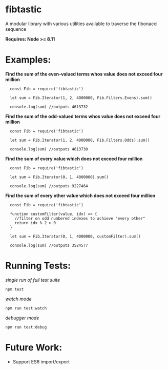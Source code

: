fibtastic
=========

A modular library with various utilities available to traverse the fibonacci
sequence

**Requires: Node >= 8.11**

Examples:
========

__Find the sum of the even-valued terms whos value does not exceed four million__

```
  const Fib = require('fibtastic')

  let sum = Fib.Iterator(1, 2, 4000000, Fib.Filters.Evens).sum()

  console.log(sum) //outputs 4613732

```

__Find the sum of the odd-valued terms whos value does not exceed four million__

```
  const Fib = require('fibtastic')

  let sum = Fib.Iterator(1, 2, 4000000, Fib.Filters.Odds).sum()

  console.log(sum) //outputs 4613730

```

__Find the sum of every value which does not exceed four million__

```
  const Fib = require('fibtastic')

  let sum = Fib.Iterator(0, 1, 4000000).sum()

  console.log(sum) //outputs 9227464

```

__Find the sum of every other value which does not exceed four million__

```
  const Fib = require('fibtastic')

  function customFilter(value, idx) => {
    //filter on odd numbered indexes to achieve "every other"
    return idx % 2 > 0
  }

  let sum = Fib.Iterator(0, 1, 4000000, customFilter).sum()

  console.log(sum) //outputs 3524577

```

Running Tests:
==============

*single run of full test suite*

```
npm test
```

*watch mode*

```
npm run test:watch
```

*debugger mode*

```
npm run test:debug
```

Future Work:
============
- Support ES6 import/export

